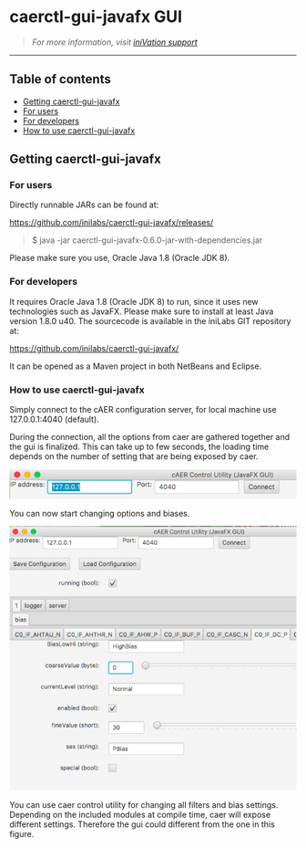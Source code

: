 # caerctl-gui-javafx GUI
> *For more information, visit [iniVation support](https://inivation.com/support/)*
---

## Table of contents
- [Getting caerctl-gui-javafx](#getting-caerctl-gui-javafx)
- [For users](#for-users)
- [For developers](#for-developers)
- [How to use caerctl-gui-javafx](#how-to-use-caerctl-gui-javafx)

## Getting caerctl-gui-javafx

### For users

Directly runnable JARs can be found at:

https://github.com/inilabs/caerctl-gui-javafx/releases/

> $ java -jar caerctl-gui-javafx-0.6.0-jar-with-dependencies.jar

Please make sure you use, Oracle Java 1.8 (Oracle JDK 8).

### For developers

It requires Oracle Java 1.8 (Oracle JDK 8) to run, since it uses new
technologies such as JavaFX. Please make sure to install at least Java
version 1.8.0 u40. The sourcecode is available in the iniLabs GIT
repository at:

https://github.com/inilabs/caerctl-gui-javafx/

It can be opened as a Maven project in both NetBeans and Eclipse.

### How to use caerctl-gui-javafx

Simply connect to the cAER configuration server, for local machine use
127.0.0.1:4040 (default).

During the connection, all the options from caer are gathered together
and the gui is finalized. This can take up to few seconds, the loading
time depends on the number of setting that are being exposed by caer.

<p align="center"><img src="media/caerctl-gui-javafx_screen1.png" width="800"/></p>

You can now start changing options and biases.

<p align="center"><img src="media/caerctl-gui-javafx_screen2.png" width="800"/></p>

You can use caer control utility for changing all filters and bias
settings. Depending on the included modules at compile time, caer will
expose different settings. Therefore the gui could different from the
one in this figure.

